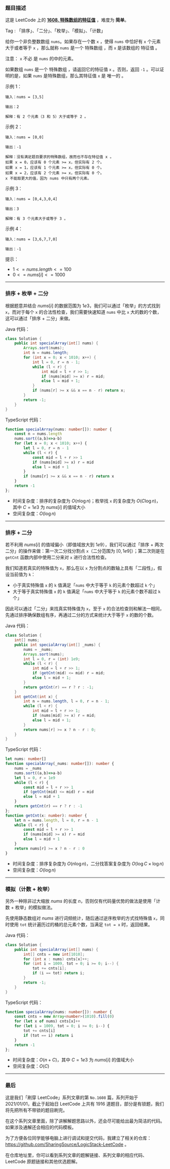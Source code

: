 ### 题目描述

这是 LeetCode 上的 **[1608. 特殊数组的特征值](https://leetcode.cn/problems/special-array-with-x-elements-greater-than-or-equal-x/solution/by-ac_oier-z525/)** ，难度为 **简单**。

Tag : 「排序」、「二分」、「枚举」、「模拟」、「计数」



给你一个非负整数数组 `nums`。如果存在一个数 `x` ，使得 `nums` 中恰好有 `x` 个元素 大于或者等于 `x` ，那么就称 `nums` 是一个 特殊数组 ，而 `x` 是该数组的 特征值 。

注意： `x` 不必 是 `nums` 的中的元素。

如果数组 `nums` 是一个 特殊数组 ，请返回它的特征值 `x` 。否则，返回 `-1` 。可以证明的是，如果 `nums` 是特殊数组，那么其特征值 `x` 是 唯一的 。

示例 1：
```
输入：nums = [3,5]

输出：2

解释：有 2 个元素（3 和 5）大于或等于 2 。
```
示例 2：
```
输入：nums = [0,0]

输出：-1

解释：没有满足题目要求的特殊数组，故而也不存在特征值 x 。
如果 x = 0，应该有 0 个元素 >= x，但实际有 2 个。
如果 x = 1，应该有 1 个元素 >= x，但实际有 0 个。
如果 x = 2，应该有 2 个元素 >= x，但实际有 0 个。
x 不能取更大的值，因为 nums 中只有两个元素。
```
示例 3：
```
输入：nums = [0,4,3,0,4]

输出：3

解释：有 3 个元素大于或等于 3 。
```
示例 4：
```
输入：nums = [3,6,7,7,0]

输出：-1
```

提示：
* $1 <= nums.length <= 100$
* $0 <= nums[i] <= 1000$

---

### 排序 + 枚举 + 二分

根据题意并结合 $nums[i]$ 的数据范围为 $1e3$，我们可以通过「枚举」的方式找到 `x`，而对于每个 `x` 的合法性检查，我们需要快速知道 `nums` 中比 `x` 大的数的个数，这可以通过「排序 + 二分」来做。

Java 代码：
```java
class Solution {
    public int specialArray(int[] nums) {
        Arrays.sort(nums);
        int n = nums.length;
        for (int x = 0; x < 1010; x++) {
            int l = 0, r = n - 1;
            while (l < r) {
                int mid = l + r >> 1;
                if (nums[mid] >= x) r = mid;
                else l = mid + 1;
            }
            if (nums[r] >= x && x == n - r) return x;
        }
        return -1;
    }
}
```
TypeScript 代码：
```TypeScript
function specialArray(nums: number[]): number {
    const n = nums.length
    nums.sort((a,b)=>a-b)
    for (let x = 0; x < 1010; x++) {
        let l = 0, r = n - 1
        while (l < r) {
            const mid = l + r >> 1
            if (nums[mid] >= x) r = mid
            else l = mid + 1
        }
        if (nums[r] >= x && x == n - r) return x
    }
    return -1
};
```
* 时间复杂度：排序的复杂度为 $O(n\log{n})$；枚举找 `x` 的复杂度为 $O(C\log{n})$，其中 $C = 1e3$ 为 $nums[i]$ 的值域大小
* 空间复杂度：$O(\log{n})$

---

### 排序 + 二分 

若不利用 $nums[i]$ 的值域偏小（即值域放大到 $1e9$），我们可以通过「排序 + 两次二分」的操作来做：第一次二分找分割点 `x`（二分范围为 $[0, 1e9]$）；第二次则是在 `getCnt` 函数内部中使用二分来对 `x` 进行合法性检查。

我们知道若真实的特殊值为 `x`，那么在以 `x` 为分割点的数轴上具有「二段性」，假设当前值为 `k`：
* 小于真实特殊值 `x` 的 `k` 值满足「`nums` 中大于等于 `k` 的元素个数超过 `k` 个」
* 大于等于真实特殊值 `x` 的 `k` 值满足「`nums` 中大于等于 `k` 的元素个数不超过 `k` 个」

因此可以通过「二分」来找真实特殊值为 `x`，至于 `x` 的合法检查则和解法一相同，先通过排序确保数组有序，再通过二分的方式来统计大于等于 `x` 的数的个数。

Java 代码：
```java
class Solution {
    int[] nums;
    public int specialArray(int[] _nums) {
        nums = _nums;
        Arrays.sort(nums);
        int l = 0, r = (int) 1e9;
        while (l < r) {
            int mid = l + r >> 1;
            if (getCnt(mid) <= mid) r = mid;
            else l = mid + 1;
        }
        return getCnt(r) == r ? r : -1;
    }
    int getCnt(int x) {
        int n = nums.length, l = 0, r = n - 1;
        while (l < r) {
            int mid = l + r >> 1;
            if (nums[mid] >= x) r = mid;
            else l = mid + 1;
        }
        return nums[r] >= x ? n - r : 0;
    }
}
```
TypeScript 代码：
```TypeScript
let nums: number[]
function specialArray(_nums: number[]): number {
    nums = _nums
    nums.sort((a,b)=>a-b)
    let l = 0, r = 1e9
    while (l < r) {
        const mid = l + r >> 1
        if (getCnt(mid) <= mid) r = mid
        else l = mid + 1
    }
    return getCnt(r) == r ? r : -1
};
function getCnt(x: number): number {
    let n = nums.length, l = 0, r = n - 1
    while (l < r) {
        const mid = l + r >> 1
        if (nums[mid] >= x) r = mid
        else l = mid + 1
    }
    return nums[r] >= x ? n - r : 0
}
```
* 时间复杂度：排序复杂度为 $O(n\log{n})$，二分找答案复杂度为 $O(\log{C} \times \log{n})$
* 空间复杂度：$O(\log{n})$

---

### 模拟（计数 + 枚举）

另外一种除非过大缩放 $nums$ 的长度 $n$，否则仅有代码量优势的做法是使用「计数 + 枚举」的模拟做法。

先使用静态数组对 $nums$ 进行词频统计，随后通过逆序枚举的方式找特殊值 `x`，同时使用 `tot` 统计遍历过的桶的总元素个数，当满足 `tot = x` 时，返回结果。

Java 代码：
```java
class Solution {
    public int specialArray(int[] nums) {
        int[] cnts = new int[1010];
        for (int x : nums) cnts[x]++;
        for (int i = 1009, tot = 0; i >= 0; i--) {
            tot += cnts[i];
            if (i == tot) return i;
        }
        return -1;
    }
}
```
TypeScript 代码：
```TypeScript
function specialArray(nums: number[]): number {
    const cnts = new Array<number>(1010).fill(0)
    for (let x of nums) cnts[x]++
    for (let i = 1009, tot = 0; i >= 0; i--) {
        tot += cnts[i]
        if (tot == i) return i
    }
    return -1
};
```
* 时间复杂度：$O(n + C)$，其中 $C = 1e3$ 为 $nums[i]$ 的值域大小
* 空间复杂度：$O(C)$

---

### 最后

这是我们「刷穿 LeetCode」系列文章的第 `No.1608` 篇，系列开始于 2021/01/01，截止于起始日 LeetCode 上共有 1916 道题目，部分是有锁题，我们将先把所有不带锁的题目刷完。

在这个系列文章里面，除了讲解解题思路以外，还会尽可能给出最为简洁的代码。如果涉及通解还会相应的代码模板。

为了方便各位同学能够电脑上进行调试和提交代码，我建立了相关的仓库：https://github.com/SharingSource/LogicStack-LeetCode 。

在仓库地址里，你可以看到系列文章的题解链接、系列文章的相应代码、LeetCode 原题链接和其他优选题解。

